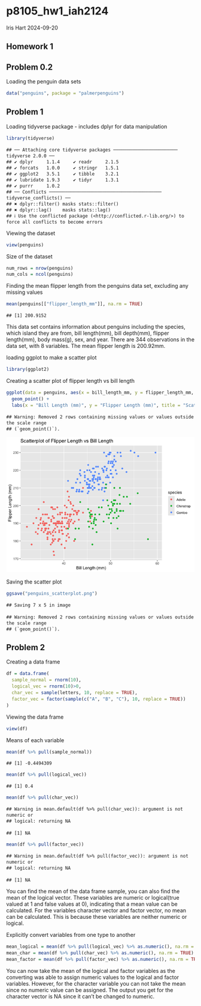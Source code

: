 p8105_hw1_iah2124
================
Iris Hart
2024-09-20

## Homework 1

## Problem 0.2

Loading the penguin data sets

``` r
data("penguins", package = "palmerpenguins")
```

## Problem 1

Loading tidyverse package - includes dplyr for data manipulation

``` r
library(tidyverse)
```

    ## ── Attaching core tidyverse packages ──────────────────────── tidyverse 2.0.0 ──
    ## ✔ dplyr     1.1.4     ✔ readr     2.1.5
    ## ✔ forcats   1.0.0     ✔ stringr   1.5.1
    ## ✔ ggplot2   3.5.1     ✔ tibble    3.2.1
    ## ✔ lubridate 1.9.3     ✔ tidyr     1.3.1
    ## ✔ purrr     1.0.2     
    ## ── Conflicts ────────────────────────────────────────── tidyverse_conflicts() ──
    ## ✖ dplyr::filter() masks stats::filter()
    ## ✖ dplyr::lag()    masks stats::lag()
    ## ℹ Use the conflicted package (<http://conflicted.r-lib.org/>) to force all conflicts to become errors

Viewing the dataset

``` r
view(penguins)
```

Size of the dataset

``` r
num_rows = nrow(penguins)
num_cols = ncol(penguins)
```

Finding the mean flipper length from the penguins data set, excluding
any missing values

``` r
mean(penguins[["flipper_length_mm"]], na.rm = TRUE)
```

    ## [1] 200.9152

This data set contains information about penguins including the species,
which island they are from, bill length(mm), bill depth(mm), flipper
length(mm), body mass(g), sex, and year. There are 344 observations in
the data set, with 8 variables. The mean flipper length is 200.92mm.

loading ggplot to make a scatter plot

``` r
library(ggplot2)
```

Creating a scatter plot of flipper length vs bill length

``` r
ggplot(data = penguins, aes(x = bill_length_mm, y = flipper_length_mm, color = species)) +
  geom_point() +
  labs(x = "Bill Length (mm)", y = "Flipper Length (mm)", title = "Scatterplot of Flipper Length vs Bill Length")
```

    ## Warning: Removed 2 rows containing missing values or values outside the scale range
    ## (`geom_point()`).

![](p8105_hw1_iah2124_files/figure-gfm/unnamed-chunk-7-1.png)<!-- -->

Saving the scatter plot

``` r
ggsave("penguins_scatterplot.png")
```

    ## Saving 7 x 5 in image

    ## Warning: Removed 2 rows containing missing values or values outside the scale range
    ## (`geom_point()`).

## Problem 2

Creating a data frame

``` r
df = data.frame(
  sample_normal = rnorm(10),
  logical_vec = rnorm(10)>0, 
  char_vec = sample(letters, 10, replace = TRUE),
  factor_vec = factor(sample(c("A", "B", "C"), 10, replace = TRUE))
)
```

Viewing the data frame

``` r
view(df)
```

Means of each variable

``` r
mean(df %>% pull(sample_normal))
```

    ## [1] -0.4494309

``` r
mean(df %>% pull(logical_vec))  
```

    ## [1] 0.4

``` r
mean(df %>% pull(char_vec))
```

    ## Warning in mean.default(df %>% pull(char_vec)): argument is not numeric or
    ## logical: returning NA

    ## [1] NA

``` r
mean(df %>% pull(factor_vec))
```

    ## Warning in mean.default(df %>% pull(factor_vec)): argument is not numeric or
    ## logical: returning NA

    ## [1] NA

You can find the mean of the data frame sample, you can also find the
mean of the logical vector. These variables are numeric or logical(true
valued at 1 and false values at 0), indicating that a mean value can be
calculated. For the variables character vector and factor vector, no
mean can be calculated. This is because these variables are neither
numeric or logical.

Explicitly convert variables from one type to another

``` r
mean_logical = mean(df %>% pull(logical_vec) %>% as.numeric(), na.rm = TRUE)
mean_char = mean(df %>% pull(char_vec) %>% as.numeric(), na.rm = TRUE)
mean_factor = mean(df %>% pull(factor_vec) %>% as.numeric(), na.rm = TRUE)
```

You can now take the mean of the logical and factor variables as the
converting was able to assign numeric values to the logical and factor
variables. However, for the character variable you can not take the mean
since no numeric value can be assigned. The output you get for the
character vector is NA since it can’t be changed to numeric.
